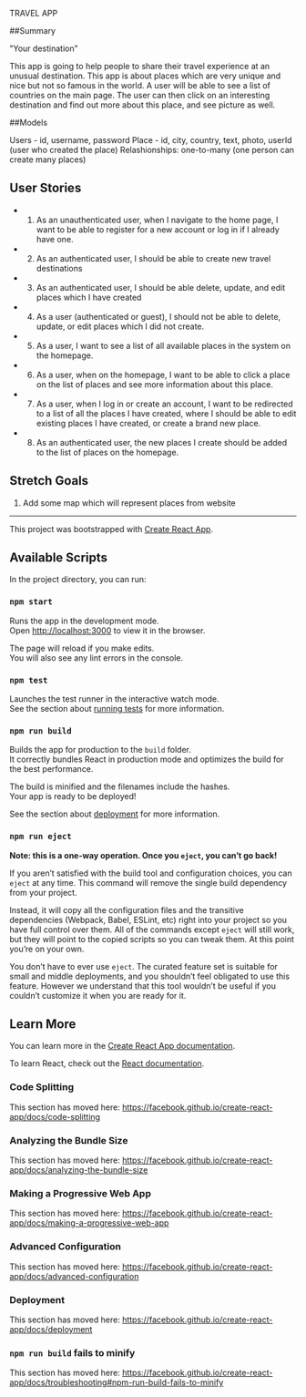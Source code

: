 TRAVEL APP

##Summary

"Your destination"

This app is going to help people to share their travel experience at an unusual destination. This app is about places which are very unique and nice but not so famous in the world. A user will be able to see a list of countries on the main page. 
The user can then click on an interesting destination and find out more about this place, and see picture as well.


 ##Models

 Users - id, username, password
 Place - id, city, country, text, photo, userId (user who created the place)
 Relashionships: one-to-many (one person can create many places)


## User Stories
- 1) As an unauthenticated user, when I navigate to the home page, I want to be able to register for a new account or log in if I already have one.
- 2) As an authenticated user, I should be able to create new travel destinations
- 3) As an authenticated user, I should be able delete, update, and edit places which I have created
- 4) As a user (authenticated or guest), I should not be able to delete, update, or edit places which I did not create.
- 5) As a user, I want to see a list of all available places in the system on the homepage.
- 6) As a user, when on the homepage, I want to be able to click a place on the list of places and see more information about this place.
- 7) As a user, when I log in or create an account, I want to be redirected to a list of all the places I have created, where I should be able to edit existing places I have created, or create a brand new place.
- 8) As an authenticated user, the new places I create should be added to the list of places on the homepage.


## Stretch Goals
1) Add some map which will represent places from website

______________________________________________________________

This project was bootstrapped with [Create React App](https://github.com/facebook/create-react-app).

## Available Scripts

In the project directory, you can run:

### `npm start`

Runs the app in the development mode.<br />
Open [http://localhost:3000](http://localhost:3000) to view it in the browser.

The page will reload if you make edits.<br />
You will also see any lint errors in the console.

### `npm test`

Launches the test runner in the interactive watch mode.<br />
See the section about [running tests](https://facebook.github.io/create-react-app/docs/running-tests) for more information.

### `npm run build`

Builds the app for production to the `build` folder.<br />
It correctly bundles React in production mode and optimizes the build for the best performance.

The build is minified and the filenames include the hashes.<br />
Your app is ready to be deployed!

See the section about [deployment](https://facebook.github.io/create-react-app/docs/deployment) for more information.

### `npm run eject`

**Note: this is a one-way operation. Once you `eject`, you can’t go back!**

If you aren’t satisfied with the build tool and configuration choices, you can `eject` at any time. This command will remove the single build dependency from your project.

Instead, it will copy all the configuration files and the transitive dependencies (Webpack, Babel, ESLint, etc) right into your project so you have full control over them. All of the commands except `eject` will still work, but they will point to the copied scripts so you can tweak them. At this point you’re on your own.

You don’t have to ever use `eject`. The curated feature set is suitable for small and middle deployments, and you shouldn’t feel obligated to use this feature. However we understand that this tool wouldn’t be useful if you couldn’t customize it when you are ready for it.

## Learn More

You can learn more in the [Create React App documentation](https://facebook.github.io/create-react-app/docs/getting-started).

To learn React, check out the [React documentation](https://reactjs.org/).

### Code Splitting

This section has moved here: https://facebook.github.io/create-react-app/docs/code-splitting

### Analyzing the Bundle Size

This section has moved here: https://facebook.github.io/create-react-app/docs/analyzing-the-bundle-size

### Making a Progressive Web App

This section has moved here: https://facebook.github.io/create-react-app/docs/making-a-progressive-web-app

### Advanced Configuration

This section has moved here: https://facebook.github.io/create-react-app/docs/advanced-configuration

### Deployment

This section has moved here: https://facebook.github.io/create-react-app/docs/deployment

### `npm run build` fails to minify

This section has moved here: https://facebook.github.io/create-react-app/docs/troubleshooting#npm-run-build-fails-to-minify
